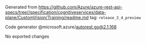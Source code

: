 Generated from https://github.com/Azure/azure-rest-api-specs/tree//specification/cognitiveservices/data-plane/CustomVision/Training/readme.md tag: `release_3_4_preview`

Code generator @microsoft.azure/autorest.go@2.1.168

No exported changes